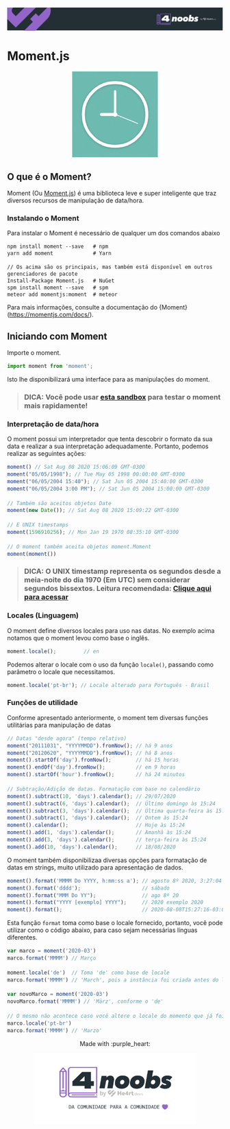 <p align="center">
  <a href="https://github.com/he4rt/4noobs" target="_blank">
    <img src="../../assets/global/header-4noobs.svg">
  </a>
</p>

# Moment.js

<p align="center">
    <img src="../../assets/moment-logo.png">
</p>

## O que é o Moment?

Moment (Ou [Moment.js](https://momentjs.com/)) é uma biblioteca leve e super inteligente que traz diversos recursos de manipulação de data/hora.

### Instalando o Moment

Para instalar o Moment é necessário de qualquer um dos comandos abaixo

```
npm install moment --save   # npm
yarn add moment             # Yarn

// Os acima são os principais, mas também está disponível em outros gerenciadores de pacote
Install-Package Moment.js   # NuGet
spm install moment --save   # spm
meteor add momentjs:moment  # meteor
```

Para mais informações, consulte a documentação do {Moment}(https://momentjs.com/docs/).

## Iniciando com Moment

Importe o moment.

```js
import moment from 'moment';
```

Isto lhe disponibilizará uma interface para as manipulações do moment.

> ### DICA: Você pode usar [esta sandbox](http://jsfiddle.net/brandonscript/rLjQx/) para testar o moment mais rapidamente!

### Interpretação de data/hora

O moment possui um interpretador que tenta descobrir o formato da sua data e realizar a sua interpretação adequadamente. Portanto, podemos realizar as seguintes ações:

```js
moment() // Sat Aug 08 2020 15:06:09 GMT-0300
moment("05/05/1998"); // Tue May 05 1998 00:00:00 GMT-0300
moment("06/05/2004 15:40"); // Sat Jun 05 2004 15:40:00 GMT-0300
moment("06/05/2004 3:00 PM"); // Sat Jun 05 2004 15:00:00 GMT-0300

// Também são aceitos objetos Date
moment(new Date()); // Sat Aug 08 2020 15:09:22 GMT-0300

// E UNIX timestamps
moment(1596910256); // Mon Jan 19 1970 08:35:10 GMT-0300

// O moment também aceita objetos moment.Moment
moment(moment())
```

> ### DICA: O UNIX timestamp representa os segundos desde a meia-noite do dia 1970 (Em UTC) sem considerar segundos bissextos. Leitura recomendada: [Clique aqui para acessar](https://pt.stackoverflow.com/a/70604/126413)

### Locales (Linguagem)

O moment define diversos locales para uso nas datas. No exemplo acima notamos que o moment levou como base o inglês.

```js
moment.locale();         // en
```

Podemos alterar o locale com o uso da função `locale()`, passando como parâmetro o locale que necessitamos.

```js
moment.locale('pt-br'); // Locale alterado para Português - Brasil
```

### Funções de utilidade 

Conforme apresentado anteriormente, o moment tem diversas funções utilitárias para manipulação de datas

```js
// Datas "desde agora" (tempo relativo)
moment("20111031", "YYYYMMDD").fromNow(); // há 9 anos
moment("20120620", "YYYYMMDD").fromNow(); // há 8 anos
moment().startOf('day').fromNow();        // há 15 horas
moment().endOf('day').fromNow();          // em 9 horas
moment().startOf('hour').fromNow();       // há 24 minutos

// Subtração/Adição de datas. Formatação com base no calendário
moment().subtract(10, 'days').calendar(); // 29/07/2020
moment().subtract(6, 'days').calendar();  // Último domingo às 15:24
moment().subtract(3, 'days').calendar();  // Última quarta-feira às 15:24
moment().subtract(1, 'days').calendar();  // Ontem às 15:24
moment().calendar();                      // Hoje às 15:24
moment().add(1, 'days').calendar();       // Amanhã às 15:24
moment().add(3, 'days').calendar();       // terça-feira às 15:24
moment().add(10, 'days').calendar();      // 18/08/2020
```

O moment também disponibilizaa diversas opções para formatação de datas em strings, muito utilizado para apresentação de dados.

```js
moment().format('MMMM Do YYYY, h:mm:ss a'); // agosto 8º 2020, 3:27:04 pm
moment().format('dddd');                    // sábado
moment().format("MMM Do YY");               // ago 8º 20
moment().format("YYYY [exemplo] YYYY");     // 2020 exemplo 2020
moment().format();                          // 2020-08-08T15:27:16-03:00
```

Esta função `format` toma como base o locale fornecido, portanto, você pode utilizar como o código abaixo, para caso sejam necessárias línguas diferentes.

```js
var marco = moment('2020-03')
marco.format('MMMM') // Março

moment.locale('de')  // Toma 'de' como base de locale
marco.format('MMMM') // 'March', pois a instância foi criada antes do locale ser definido.

var novoMarco = moment('2020-03')
novoMarco.format('MMMM') // 'März', conforme o 'de'

// O mesmo não acontece caso você altere o locale do momento que já foi definido
marco.locale('pt-br')
marco.format('MMMM') // 'Marzo'
```

<p align="center">Made with :purple_heart:</p>

<p align="center">
  <a href="https://github.com/he4rt/4noobs" target="_blank">
    <img src="../../assets/global/footer-4noobs.svg" width="380">
  </a>
</p>
